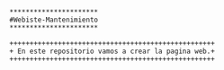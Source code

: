     **********************
    #Webiste-Mantenimiento
    **********************
    
    +++++++++++++++++++++++++++++++++++++++++++++++++++
    + En este repositorio vamos a crear la pagina web.+
    +++++++++++++++++++++++++++++++++++++++++++++++++++